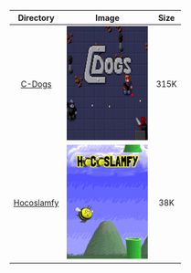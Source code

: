 | Directory | Image | Size |
| :--------: | :---: | :--: |
| [C-Dogs](https://github.com/schmurtzm/test-repo/releases/download/v1.5.3/C-Dogs.7z) | <a href="https://github.com/schmurtzm/test-repo/releases/download/v1.5.3/C-Dogs.7z"><img src="./C-Dogs/Roms/PORTS/Imgs/C-Dogs.png" alt="C-Dogs" height="200" /></a> | 315K |
| [Hocoslamfy](https://github.com/schmurtzm/test-repo/releases/download/v1.5.3/Hocoslamfy.7z) | <a href="https://github.com/schmurtzm/test-repo/releases/download/v1.5.3/Hocoslamfy.7z"><img src="./Hocoslamfy/Roms/PORTS/Imgs/Hocoslamfy.png" alt="Hocoslamfy" height="200" /></a> | 38K |
